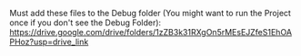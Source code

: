 Must add these files to the Debug folder (You might want to run the Project once if you don't see the Debug Folder):
https://drive.google.com/drive/folders/1zZB3k31RXgOn5rMEsEJZfeS1EhOAPHoz?usp=drive_link
